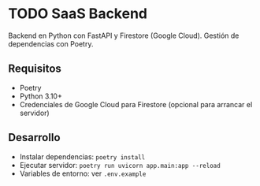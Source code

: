 # TODO SaaS Backend

Backend en Python con FastAPI y Firestore (Google Cloud). Gestión de dependencias con Poetry.

## Requisitos
- Poetry
- Python 3.10+
- Credenciales de Google Cloud para Firestore (opcional para arrancar el servidor)

## Desarrollo
- Instalar dependencias: `poetry install`
- Ejecutar servidor: `poetry run uvicorn app.main:app --reload`
- Variables de entorno: ver `.env.example`
